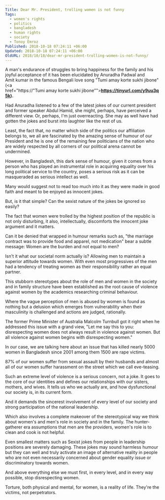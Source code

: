 ```yaml
---
Title: Dear Mr. President, trolling women is not funny
Tags:
  - women's rights
  - politics
  - bangladesh
  - human rights
  - society
  - Tonoy Emroz
Published: 2018-10-18 07:24:11 +06:00
Updated: 2018-10-18 07:24:11 +06:00
OldURL: 2018/10/18/dear-mr-president-trolling-women-is-not-funny/
---
```


A man's endurance of struggles to bring happiness for the family and his joyful acceptance of it has been elucidated by Anuradha Padwal and Amit kumar in the famous Bengali love song "Tumi amay korte sukhi jibone" (<a href="https://"Tumi amay korte sukhi jibone""><strong>https://tinyurl.com/y9uu3q5k)</strong></a><strong>.</strong>

Had Anuradha listened to a few of the latest jokes of our current president and former speaker Abdul Hamid, she might, perhaps, have perceived a different view. Or, perhaps, I'm just overreacting. She may as well have had gotten the jokes and burst into laughter like the rest of us.

Least, the fact that, no matter which side of the politics our affiliation belongs to, we all are fascinated by the amazing sense of humour of our President and he is one of the remaining few politicians of the nation who are widely respected by all corners of our political arena cannot be undermined.

However, in Bangladesh, this dark sense of humour, given it comes from a person who has played an instrumental role in acquiring equality over his long political service to the country, poses a serious risk as it can be masqueraded as serious intellect as well.

Many would suggest not to read too much into it as they were made in good faith and meant to be enjoyed as innocent jokes.

But, is it that simple? Can the sexist nature of the jokes be ignored so easily?

The fact that women were trolled by the highest position of the republic is not only disturbing, it also, intellectually, discomforts the innocent joke argument and it matters.

Can it be denied that wrapped in humour remarks such as, "the marriage contract was to provide food and apparel, not medication" bear a subtle message: Women are the burden and not equal to men?

Isn't it what our societal norm actually is? Allowing men to maintain a superior attitude towards women. With even most progressives of the men had a tendency of treating women as their responsibility rather an equal partner.

This stubborn stereotypes about the role of men and women in the society and in family structure have been established as the root cause of violence against women by the academics researching criminal behaviour.

Where the vague perception of men is abused by women is found as nothing but a delusion which emerges from vulnerability when their masculinity is challenged and actions are judged, rationally.

The former Prime Minister of Australia Malcolm Turnbull got it right when he addressed this issue with a grand view, "Let me say this to you: disrespecting women does not always result in violence against women. But all violence against women begins with disrespecting women."

In our case, we are talking here about an issue that has killed nearly 5000 women in Bangladesh since 2001 among them 1500 are rape victims.

87% of our women suffer from sexual assault by their husbands and almost all of our women suffer harassment on the street which we call eve-teasing.

Such an extreme level of violence is a serious concern, not a joke. It goes to the core of our identities and defines our relationships with our sisters, mothers, and wives. It tells us who we actually are, and how dysfunctional our society is, in its current form.

And it demands the sincerest involvement of every level of our society and strong participation of the national leadership.

Which also involves a complete makeover of the stereotypical way we think about women's and men's role in society and in the family. The hunter-gatherer era assumptions that men are the providers, women's role is to clean and cook is not helpful.

Even smallest matters such as Sexist jokes from people in leadership positions are severely damaging. These jokes may sound harmless humour but they can well and truly activate an image of alternative reality in people who are not even necessarily concerned about gender equality issue or discriminatory towards women.

And above everything else we must first, in every level, and in every way possible, stop disrespecting women.

Torture, both physical and mental, for women, is a reality of life. They're the victims, not perpetrators.
